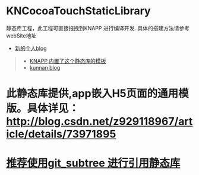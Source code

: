# KNCocoaTouchStaticLibrary
静态库工程，此工程可直接拖拽到KNAPP 进行编译开发.  具体的搭建方法请参考webSite地址
- [新的个人blog](https://zhangkn.github.io/tags/)
>* [KNAPP,内置了这个静态库的模板](https://github.com/zhangkn/KNAPP)
>* [kunnan blog](https://kunnan.github.io/)

# 此静态库提供,app嵌入H5页面的通用模版。具体详见：http://blog.csdn.net/z929118967/article/details/73971895

# [推荐使用git_subtree 进行引用静态库](https://kunnan.github.io/2018/04/25/git_subtree/)
